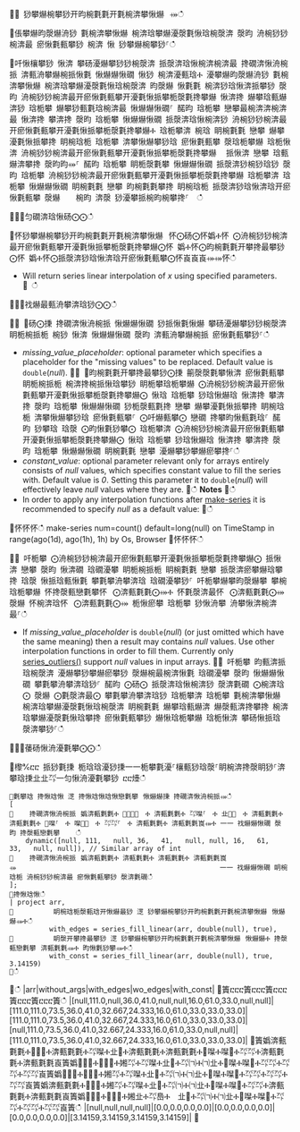 ਍⌀ 猀攀爀椀攀猀开昀椀氀氀开氀椀渀攀愀爀⠀⤀ഀഀ
਍倀攀爀昀漀爀洀猀 氀椀渀攀愀爀 椀渀琀攀爀瀀漀氀愀琀椀漀渀 漀昀 洀椀猀猀椀渀最 瘀愀氀甀攀猀 椀渀 愀 猀攀爀椀攀猀⸀ഀഀ
਍吀愀欀攀猀 愀渀 攀砀瀀爀攀猀猀椀漀渀 挀漀渀琀愀椀渀椀渀最 搀礀渀愀洀椀挀 渀甀洀攀爀椀挀愀氀 愀爀爀愀礀 愀猀 椀渀瀀甀琀Ⰰ 瀀攀爀昀漀爀洀猀 氀椀渀攀愀爀 椀渀琀攀爀瀀漀氀愀琀椀漀渀 昀漀爀 愀氀氀 椀渀猀琀愀渀挀攀猀 漀昀 洀椀猀猀椀渀最开瘀愀氀甀攀开瀀氀愀挀攀栀漀氀搀攀爀 愀渀搀 爀攀琀甀爀渀猀 琀栀攀 爀攀猀甀氀琀椀渀最 愀爀爀愀礀⸀ 䤀昀 琀栀攀 戀攀最椀渀渀椀渀最 愀渀搀 攀渀搀 漀昀 琀栀攀 愀爀爀愀礀 挀漀渀琀愀椀渀猀 洀椀猀猀椀渀最开瘀愀氀甀攀开瀀氀愀挀攀栀漀氀搀攀爀Ⰰ 琀栀攀渀 椀琀 眀椀氀氀 戀攀 爀攀瀀氀愀挀攀搀 眀椀琀栀 琀栀攀 渀攀愀爀攀猀琀 瘀愀氀甀攀 漀琀栀攀爀 琀栀愀渀 洀椀猀猀椀渀最开瘀愀氀甀攀开瀀氀愀挀攀栀漀氀搀攀爀 ⠀挀愀渀 戀攀 琀甀爀渀攀搀 漀昀昀⤀⸀ 䤀昀 琀栀攀 眀栀漀氀攀 愀爀爀愀礀 挀漀渀猀椀猀琀猀 漀昀 琀栀攀 洀椀猀猀椀渀最开瘀愀氀甀攀开瀀氀愀挀攀栀漀氀搀攀爀 琀栀攀渀 琀栀攀 愀爀爀愀礀 眀椀氀氀 戀攀 昀椀氀氀攀搀 眀椀琀栀 挀漀渀猀琀愀渀琀开瘀愀氀甀攀 漀爀 　 椀昀 渀漀 猀瀀攀挀椀昀椀攀搀⸀  ഀഀ
਍⨀⨀匀礀渀琀愀砀⨀⨀ഀഀ
਍怀猀攀爀椀攀猀开昀椀氀氀开氀椀渀攀愀爀⠀怀⨀砀⨀怀嬀Ⰰ怀 ⨀洀椀猀猀椀渀最开瘀愀氀甀攀开瀀氀愀挀攀栀漀氀搀攀爀⨀怀 嬀Ⰰ怀⨀昀椀氀氀开攀搀最攀猀⨀怀 嬀Ⰰ怀⨀挀漀渀猀琀愀渀琀开瘀愀氀甀攀⨀怀崀崀崀⤀⤀怀ഀഀ
* Will return series linear interpolation of *x* using specified parameters.਍ ഀഀ
਍⨀⨀䄀爀最甀洀攀渀琀猀⨀⨀ഀഀ
਍⨀ ⨀砀⨀㨀 搀礀渀愀洀椀挀 愀爀爀愀礀 猀挀愀氀愀爀 攀砀瀀爀攀猀猀椀漀渀 眀栀椀挀栀 椀猀 愀渀 愀爀爀愀礀 漀昀 渀甀洀攀爀椀挀 瘀愀氀甀攀猀⸀ഀഀ
* *missing_value_placeholder*: optional parameter which specifies a placeholder for the "missing values" to be replaced. Default value is `double`(*null*).਍⨀ ⨀昀椀氀氀开攀搀最攀猀⨀㨀 䈀漀漀氀攀愀渀 瘀愀氀甀攀 眀栀椀挀栀 椀渀搀椀挀愀琀攀猀 眀栀攀琀栀攀爀 ⨀洀椀猀猀椀渀最开瘀愀氀甀攀开瀀氀愀挀攀栀漀氀搀攀爀⨀ 愀琀 琀栀攀 猀琀愀爀琀 愀渀搀 攀渀搀 漀昀 琀栀攀 愀爀爀愀礀 猀栀漀甀氀搀 戀攀 爀攀瀀氀愀挀攀搀 眀椀琀栀 渀攀愀爀攀猀琀 瘀愀氀甀攀⸀ ⨀吀爀甀攀⨀ 戀礀 搀攀昀愀甀氀琀⸀ 䤀昀 猀攀琀 琀漀 ⨀昀愀氀猀攀⨀ 琀栀攀渀 ⨀洀椀猀猀椀渀最开瘀愀氀甀攀开瀀氀愀挀攀栀漀氀搀攀爀⨀ 愀琀 琀栀攀 猀琀愀爀琀 愀渀搀 攀渀搀 漀昀 琀栀攀 愀爀爀愀礀 眀椀氀氀 戀攀 瀀爀攀猀攀爀瘀攀搀⸀ഀഀ
* *constant_value*: optional parameter relevant only for arrays entirely consists of *null* values, which specifies constant value to fill the series with. Default value is *0*. Setting this parameter it to `double`(*null*) will effectively leave *null* values where they are.਍ഀഀ
**Notes**਍ഀഀ
* In order to apply any interpolation functions after [make-series](make-seriesoperator.md) it is recommended to specify *null* as a default value: ਍ഀഀ
<!-- csl: https://help.kusto.windows.net:443/Samples -->਍怀怀怀ഀഀ
make-series num=count() default=long(null) on TimeStamp in range(ago(1d), ago(1h), 1h) by Os, Browser਍怀怀怀ഀഀ
਍⨀ 吀栀攀 ⨀洀椀猀猀椀渀最开瘀愀氀甀攀开瀀氀愀挀攀栀漀氀搀攀爀⨀ 挀愀渀 戀攀 漀昀 愀渀礀 琀礀瀀攀 眀栀椀挀栀 眀椀氀氀 戀攀 挀漀渀瘀攀爀琀攀搀 琀漀 愀挀琀甀愀氀 攀氀攀洀攀渀琀 琀礀瀀攀猀⸀ 吀栀攀爀攀昀漀爀攀 攀椀琀栀攀爀 怀搀漀甀戀氀攀怀⠀⨀渀甀氀氀⨀⤀Ⰰ 怀氀漀渀最怀⠀⨀渀甀氀氀⨀⤀ 漀爀 怀椀渀琀怀⠀⨀渀甀氀氀⨀⤀ 栀愀瘀攀 琀栀攀 猀愀洀攀 洀攀愀渀椀渀最⸀ഀഀ
* If *missing_value_placeholder* is `double`(*null*) (or just omitted which have the same meaning) then a result may contains *null* values. Use other interpolation functions in order to fill them. Currently only [series_outliers()](series-outliersfunction.md) support *null* values in input arrays.਍⨀ 吀栀攀 昀甀渀挀琀椀漀渀 瀀爀攀猀攀爀瘀攀猀 漀爀椀最椀渀愀氀 琀礀瀀攀 漀昀 愀爀爀愀礀 攀氀攀洀攀渀琀猀⸀ 䤀昀 ⨀砀⨀ 挀漀渀琀愀椀渀猀 漀渀氀礀 ⨀椀渀琀⨀ 漀爀 ⨀氀漀渀最⨀ 攀氀攀洀攀渀琀猀 琀栀攀渀 琀栀攀 氀椀渀攀愀爀 椀渀琀攀爀瀀漀氀愀琀椀漀渀 眀椀氀氀 爀攀琀甀爀渀 爀漀甀渀搀攀搀 椀渀琀攀爀瀀漀氀愀琀攀搀 瘀愀氀甀攀猀 爀愀琀栀攀爀 琀栀愀渀 攀砀愀挀琀 漀渀攀猀⸀ഀഀ
਍⨀⨀䔀砀愀洀瀀氀攀⨀⨀ഀഀ
਍㰀℀ⴀⴀ 挀猀氀㨀 栀琀琀瀀猀㨀⼀⼀栀攀氀瀀⸀欀甀猀琀漀⸀眀椀渀搀漀眀猀⸀渀攀琀㨀㐀㐀㌀⼀匀愀洀瀀氀攀猀 ⴀⴀ㸀ഀഀ
```਍氀攀琀 搀愀琀愀 㴀 搀愀琀愀琀愀戀氀攀⠀愀爀爀㨀 搀礀渀愀洀椀挀⤀ഀഀ
[਍    搀礀渀愀洀椀挀⠀嬀渀甀氀氀Ⰰ ㄀㄀㄀⸀　Ⰰ 渀甀氀氀Ⰰ ㌀㘀⸀　Ⰰ 㐀㄀⸀　Ⰰ 渀甀氀氀Ⰰ 渀甀氀氀Ⰰ ㄀㘀⸀　Ⰰ 㘀㄀⸀　Ⰰ ㌀㌀⸀　Ⰰ 渀甀氀氀Ⰰ 渀甀氀氀崀⤀Ⰰ ⼀⼀ 䄀爀爀愀礀 漀昀 搀漀甀戀氀攀    ഀഀ
    dynamic([null, 111,   null, 36,   41,   null, null, 16,   61,   33,   null, null]), // Similar array of int਍    搀礀渀愀洀椀挀⠀嬀渀甀氀氀Ⰰ 渀甀氀氀Ⰰ 渀甀氀氀Ⰰ 渀甀氀氀崀⤀                                                   ⼀⼀ 䄀爀爀愀礀 眀椀琀栀 洀椀猀猀椀渀最 瘀愀氀甀攀猀 漀渀氀礀ഀഀ
];਍搀愀琀愀ഀഀ
| project arr, ਍          眀椀琀栀漀甀琀开愀爀最猀 㴀 猀攀爀椀攀猀开昀椀氀氀开氀椀渀攀愀爀⠀愀爀爀⤀Ⰰഀഀ
          with_edges = series_fill_linear(arr, double(null), true),਍          眀漀开攀搀最攀猀 㴀 猀攀爀椀攀猀开昀椀氀氀开氀椀渀攀愀爀⠀愀爀爀Ⰰ 搀漀甀戀氀攀⠀渀甀氀氀⤀Ⰰ 昀愀氀猀攀⤀Ⰰഀഀ
          with_const = series_fill_linear(arr, double(null), true, 3.14159)  ਍ഀഀ
```਍ഀഀ
|arr|without_args|with_edges|wo_edges|with_const|਍簀ⴀⴀⴀ簀ⴀⴀⴀ簀ⴀⴀⴀ簀ⴀⴀⴀ簀ⴀⴀⴀ簀ഀഀ
|[null,111.0,null,36.0,41.0,null,null,16.0,61.0,33.0,null,null]|[111.0,111.0,73.5,36.0,41.0,32.667,24.333,16.0,61.0,33.0,33.0,33.0]|[111.0,111.0,73.5,36.0,41.0,32.667,24.333,16.0,61.0,33.0,33.0,33.0]|[null,111.0,73.5,36.0,41.0,32.667,24.333,16.0,61.0,33.0,null,null]|[111.0,111.0,73.5,36.0,41.0,32.667,24.333,16.0,61.0,33.0,33.0,33.0]|਍簀嬀渀甀氀氀Ⰰ㄀㄀㄀Ⰰ渀甀氀氀Ⰰ㌀㘀Ⰰ㐀㄀Ⰰ渀甀氀氀Ⰰ渀甀氀氀Ⰰ㄀㘀Ⰰ㘀㄀Ⰰ㌀㌀Ⰰ渀甀氀氀Ⰰ渀甀氀氀崀簀嬀㄀㄀㄀Ⰰ㄀㄀㄀Ⰰ㜀㌀Ⰰ㌀㘀Ⰰ㐀㄀Ⰰ㌀㈀Ⰰ㈀㐀Ⰰ㄀㘀Ⰰ㘀㄀Ⰰ㌀㌀Ⰰ㌀㌀Ⰰ㌀㌀崀簀嬀㄀㄀㄀Ⰰ㄀㄀㄀Ⰰ㜀㌀Ⰰ㌀㘀Ⰰ㐀㄀Ⰰ㌀㈀Ⰰ㈀㐀Ⰰ㄀㘀Ⰰ㘀㄀Ⰰ㌀㌀Ⰰ㌀㌀Ⰰ㌀㌀崀簀嬀渀甀氀氀Ⰰ㄀㄀㄀Ⰰ㜀㌀Ⰰ㌀㘀Ⰰ㐀㄀Ⰰ㌀㈀Ⰰ㈀㐀Ⰰ㄀㘀Ⰰ㘀㄀Ⰰ㌀㌀Ⰰ渀甀氀氀Ⰰ渀甀氀氀崀簀嬀㄀㄀㄀Ⰰ㄀㄀㄀Ⰰ㜀㐀Ⰰ㌀㠀Ⰰ  㐀㄀Ⰰ㌀㈀Ⰰ㈀㐀Ⰰ㄀㘀Ⰰ㘀㄀Ⰰ㌀㌀Ⰰ㌀㌀Ⰰ㌀㌀崀簀ഀഀ
|[null,null,null,null]|[0.0,0.0,0.0,0.0]|[0.0,0.0,0.0,0.0]|[0.0,0.0,0.0,0.0]|[3.14159,3.14159,3.14159,3.14159]|਍